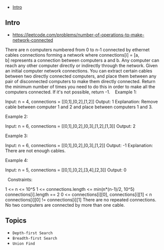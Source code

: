 - [Intro](#intro)

## Intro

- https://leetcode.com/problems/number-of-operations-to-make-network-connected

There are n computers numbered from 0 to n-1 connected by ethernet cables connections forming a network where connections[i] = [a, b] represents a connection between computers a and b. Any computer can reach any other computer directly or indirectly through the network.
Given an initial computer network connections. You can extract certain cables between two directly connected computers, and place them between any pair of disconnected computers to make them directly connected. Return the minimum number of times you need to do this in order to make all the computers connected. If it's not possible, return -1. 
 
Example 1:


Input: n = 4, connections = [[0,1],[0,2],[1,2]]
Output: 1
Explanation: Remove cable between computer 1 and 2 and place between computers 1 and 3.

Example 2:


Input: n = 6, connections = [[0,1],[0,2],[0,3],[1,2],[1,3]]
Output: 2

Example 3:

Input: n = 6, connections = [[0,1],[0,2],[0,3],[1,2]]
Output: -1
Explanation: There are not enough cables.

Example 4:

Input: n = 5, connections = [[0,1],[0,2],[3,4],[2,3]]
Output: 0

 
Constraints:

1 <= n <= 10^5
1 <= connections.length <= min(n*(n-1)/2, 10^5)
connections[i].length == 2
0 <= connections[i][0], connections[i][1] < n
connections[i][0] != connections[i][1]
There are no repeated connections.
No two computers are connected by more than one cable.


## Topics

- `Depth-first Search`
- `Breadth-first Search`
- `Union Find`


